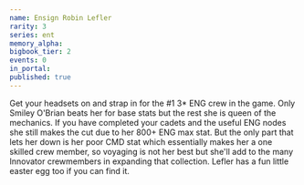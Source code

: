 ```yaml
---
name: Ensign Robin Lefler
rarity: 3
series: ent
memory_alpha:
bigbook_tier: 2
events: 0
in_portal:
published: true
---
```


Get your headsets on and strap in for the #1 3* ENG crew in the game. Only Smiley O'Brian beats her for base stats but the rest she is queen of the mechanics. If you have completed your cadets and the useful ENG nodes she still makes the cut due to her 800+ ENG max stat. But the only part that lets her down is her poor CMD stat which essentially makes her a one skilled crew member, so voyaging is not her best but she'll add to the many Innovator crewmembers in expanding that collection. Lefler has a fun little easter egg too if you can find it.
